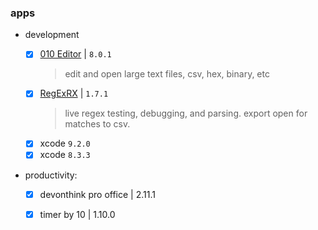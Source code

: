 ### apps

 * development
	- [x] [010 Editor](https://www.sweetscape.com/010editor/) | `8.0.1`
		> edit and open large text files, csv, hex, binary, etc
	- [x] [RegExRX](https://itunes.apple.com/us/app/regexrx/id498370702) | `1.7.1`
		> live regex testing, debugging, and parsing. export open for matches to csv.
	- [x] xcode `9.2.0`
	- [x] xcode `8.3.3`

 * productivity:

	- [x] devonthink pro office | 2.11.1
	- [x] timer by 10 | 1.10.0
	
